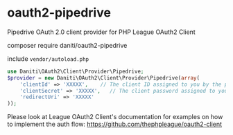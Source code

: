 # oauth2-pipedrive
Pipedrive OAuth 2.0 client provider for PHP League OAuth2 Client

composer require daniti/oauth2-pipedrive

include `vendor/autoload.php`
```php
use Daniti\OAuth2\Client\Provider\Pipedrive;
$provider = new Daniti\OAuth2\Client\Provider\Pipedrive(array(
    'clientId' => 'XXXXX',    // The client ID assigned to you by the provider
    'clientSecret' => 'XXXXX',   // The client password assigned to you by the provider
    'redirectUri' => 'XXXXX'
));
```
Please look at League OAuth2 Client's documentation for examples on how to implement the auth flow: https://github.com/thephpleague/oauth2-client

